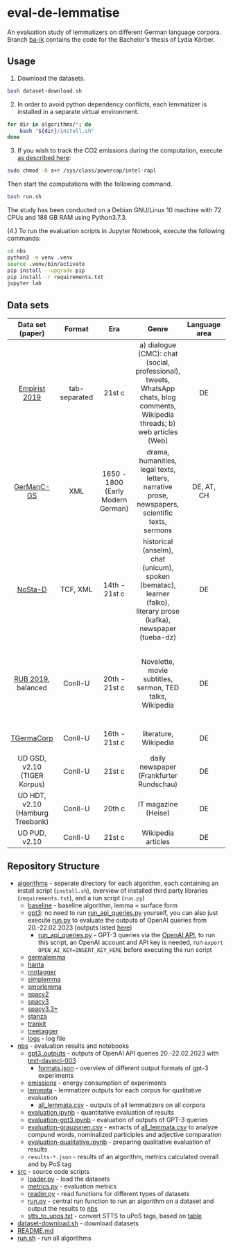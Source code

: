 # eval-de-lemmatise
An evaluation study of lemmatizers on different German language corpora.
Branch [ba-lk](https://github.com/zentrum-lexikographie/eval-de-lemma/tree/ba-lk) contains the code for the Bachelor's thesis of Lydia Körber.

## Usage

1. Download the datasets.

```sh
bash dataset-download.sh
```

2. In order to avoid python dependency conflicts, each lemmatizer is installed in a separate virtual environment.

```sh
for dir in algorithms/*; do
    bash "${dir}/install.sh"
done
```

3. If you wish to track the CO2 emissions during the computation, execute [as described here](https://github.com/mlco2/codecarbon/issues/244):

```sh
sudo chmod -R a+r /sys/class/powercap/intel-rapl
```

Then start the computations with the following command.

```sh
bash run.sh
```

The study has been conducted on a Debian GNU/Linux 10 machine with 72 CPUs and 188 GB RAM using Python3.7.3.

(4.) To run the evaluation scripts in Jupyter Notebook, execute the following commands:

```sh
cd nbs
python3 -m venv .venv
source .venv/bin/activate
pip install --upgrade pip
pip install -r requirements.txt
jupyter lab
```

## Data sets

| Data set (paper) | Format | Era | Genre | Language area | Guidelines | Annotation | Pre-processing |
|:---:|:---:|:---:|:---:|:---:|:---:|:---:|:---:|
| [Empirist 2019](https://aclanthology.org/2020.lrec-1.754/) | tab-separated | 21st c | a) dialogue (CMC): chat (social, professional), tweets, WhatsApp chats, blog comments, Wikipedia threads; b) web articles (Web) | DE | [link](https://github.com/fau-klue/empirist-lemmatization/blob/master/doc/lemmatisierungsrichtlinien.pdf), based on [TIGER](https://www.ims.uni-stuttgart.de/documents/ressourcen/korpora/tiger-corpus/annotation/tiger_scheme-morph.pdf) | manual | Normalized and original tokens used as input. |
| [GerManC-GS](https://aclanthology.org/W11-0415/) | XML | 1650 - 1800 (Early Modern German) | drama, humanities, legal texts, letters, narrative prose, newspapers, scientific texts, sermons | DE, AT, CH | [link](https://www.ids-mannheim.de/fileadmin/lexik/uwv/dateien/GerManC_Documentation.pdf) | manual | Normalized and original tokens used as input. Captions and stage directions ignored. |
| [NoSta-D](https://linguistics.rub.de/~dipper/pub/nosdac13.pdf) | TCF, XML | 14th - 21st c | historical (anselm), chat (unicum), spoken (bematac), learner (falko), literary prose (kafka), newspaper (tueba-dz) | DE | | semi-automatic (TreeTagger) | Normalized and original tokens used as input. |
| [RUB 2019](https://corpora.linguistik.uni-erlangen.de/data/konvens/proceedings/papers/KONVENS2019_paper_55.pdf), balanced | Conll-U | 20th - 21st c | Novelette, movie subtitles, sermon, TED talks, Wikipedia | DE | [TIGER](https://www.ims.uni-stuttgart.de/documents/ressourcen/korpora/tiger-corpus/annotation/tiger_scheme-morph.pdf) with some modifications | manual | UPOS tags are not available and need to be converted from XPOS tags (STTS). |
| [TGermaCorp](https://aclanthology.org/L16-1677) | Conll-U | 16th - 21st c | literature, Wikipedia | DE | | semi-automatic (TreeTagger) | |
| UD GSD, v2.10 (TIGER Korpus) | Conll-U | 21st c | daily newspaper (Frankfurter Rundschau) | DE | [link](https://www.ims.uni-stuttgart.de/documents/ressourcen/korpora/tiger-corpus/annotation/tiger_scheme-morph.pdf) | manual | |
| UD HDT, v2.10 (Hamburg Treebank) | Conll-U | 20th c | IT magazine (Heise) | DE | [link](https://edoc.sub.uni-hamburg.de/informatik/volltexte/2014/204/) | manual |  |
| UD PUD, v2.10 | Conll-U | 21st c | Wikipedia articles | DE | | manual |  |

## Repository Structure
 * [algorithms](./algorithms) - seperate directory for each algorithm, each containing an install script (`install.sh`), overview of installed third party libraries (`requirements.txt`), and a run script (`run.py`)
	* [baseline](./algorithms/baseline) - baseline algorithm, lemma = surface form
	* [gpt3](./algorithms/gpt3): no need to run [run_api_queries.py](./algorithms/gpt3/run_api_queries.py) yourself, you can also just execute [run.py](./algorithms/gpt3/run.py) to evaluate the outputs of OpenAI queries from 20.-22.02.2023 (outputs listed [here](./nbs/gpt3_outputs))
		* [run_api_queries.py](./algorithms/gpt3/run_api_queries.py) - GPT-3 queries via the [OpenAI API](https://platform.openai.com/), to run this script, an OpenAI account and API key is needed, run `export OPEN_AI_KEY=INSERT_KEY_HERE` before executing the run script
	* [germalemma](./algorithms/germalemma)
	* [hanta](./algorithms/hanta)
	* [rnntagger](./algorithms/rnntagger)
	* [simplemma](./algorithms/simplemma)
	* [smorlemma](./algorithms/smorlemma)
	* [spacy2](./algorithms/spacy2)
	* [spacy3](./algorithms/spacy3)
	* [spacy3.3+](./algorithms/spacy3.3+)
	* [stanza](./algorithms/stanza)
	* [trankit](./algorithms/trankit)
	* [treetagger](./algorithms/treetagger)
	* [logs](./logs.log) - log file
 * [nbs](./nbs) - evaluation results and notebooks
	* [gpt3_outputs](./nbs/gpt3_outputs) - outputs of OpenAI API queries 20.-22.02.2023 with [text-davinci-003](https://platform.openai.com/docs/models/gpt-3)
		* [formats.json](./nbs/gpt3_outputs/formats.json) - overview of different output formats of gpt-3 experiments
    * [emissions](./nbs/emissions) - energy consumption of experiments
	* [lemmata](./nbs/lemmata) - lemmatizer outputs for each corpus for qualitative evaluation
		* [all_lemmata.csv](./nbs/lemmata/all_lemmata.csv) - outputs of all lemmatizers on all corpora
	* [evaluation.ipynb](./nbs/evaluation.ipynb) - quantitative evaluation of results
	* [evaluation-gpt3.ipynb](./nbs/evaluation-gpt3.ipynb) - evaluation of outputs of GPT-3 queries
	* [evaluation-grauzonen.csv](./nbs/evaluation-grauzonen.csv) - extracts of [all_lemmata.csv](./nbs/lemmata/all_lemmata.csv) to analyze compund words, nominalized participles and adjective comparation
	* [evaluation-qualitative.ipynb](./nbs/evaluation-qualitative.ipynb) - preparing qualitative evaluation of results
	* `results-*.json` - results of an algorithm, metrics calculated overall and by PoS tag
 * [src](./src) - source code scripts
   * [loader.py](./src/loader.py) - load the datasets
   * [metrics.py](./src/metrics.py) - evaluation metrics
   * [reader.py](./src/reader.py) - read functions for different types of datasets
   * [run.py](./src/run.py) - central run function to run an algorithm on a dataset and output the results to [nbs](./nbs)
   * [stts_to_upos.txt](./src/stts_to_upos.txt) - convert STTS to uPoS tags, based on [table](http://universaldependencies.org/docs/tagset-conversion/de-stts-uposf.html)
 * [dataset-download.sh](./dataset-download.sh) - download datasets
 * [README.md](./README.md)
 * [run.sh](./run.sh) - run all algorithms


